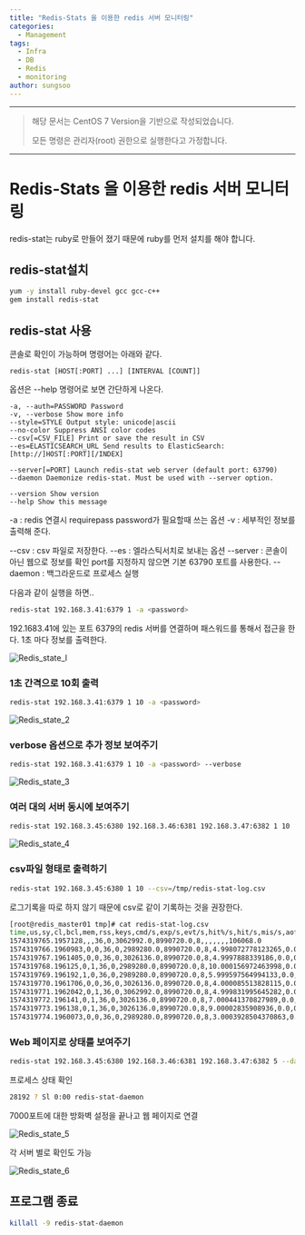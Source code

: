 ```yaml
---
title: "Redis-Stats 을 이용한 redis 서버 모니터링"
categories:
  - Management
tags:
  - Infra
  - DB
  - Redis 
  - monitoring
author: sungsoo
---
```


***

> 해당 문서는 CentOS 7 Version을 기반으로 작성되었습니다.
>
> 모든 명령은 관리자(root) 권한으로 실행한다고 가정합니다.

***

# Redis-Stats 을 이용한 redis 서버 모니터링

redis-stat는 ruby로 만들어 졌기 때문에 ruby를 먼저 설치를 해야 합니다.


## redis-stat설치
 
```bash
yum -y install ruby-devel gcc gcc-c++  
gem install redis-stat
```
  

## redis-stat 사용

  
콘솔로 확인이 가능하며 명령어는 아래와 같다.
```
redis-stat [HOST[:PORT] ...] [INTERVAL [COUNT]]
```
옵션은 --help 명령어로 보면 간단하게 나온다.
```
-a, --auth=PASSWORD Password  
-v, --verbose Show more info  
--style=STYLE Output style: unicode|ascii  
--no-color Suppress ANSI color codes  
--csv[=CSV_FILE] Print or save the result in CSV  
--es=ELASTICSEARCH_URL Send results to ElasticSearch: [http://]HOST[:PORT][/INDEX]  
  
--server[=PORT] Launch redis-stat web server (default port: 63790)  
--daemon Daemonize redis-stat. Must be used with --server option.  
  
--version Show version  
--help Show this message
```
-a : redis 연결시 requirepass password가 필요할때 쓰는 옵션
-v : 세부적인 정보를 출력해 준다.

--csv : csv 파일로 저장한다.
--es : 엘라스틱서치로 보내는 옵션
--server : 콘솔이 아닌 웹으로 정보를 확인 port를 지정하지 않으면 기본 63790 포트를 사용한다.
--daemon : 백그라운드로 프로세스 실행


다음과 같이 실행을 하면..
```bash
redis-stat 192.168.3.41:6379 1 -a <password>
```
  

192.1683.41에 있는 포트 6379의 redis 서버를 연결하며 패스워드를 통해서 접근을 한다. 1초 마다 정보를 출력한다.

  
![Redis_state_l](/images/2019-11-21-Redis_Stats/Inkedredis_stat1.jpg)

  

### 1초 간격으로 10회 출력

```bash
redis-stat 192.168.3.41:6379 1 10 -a <password>
 ```

![Redis_state_2](/images/2019-11-21-Redis_Stats/Inkedredis_stat2.jpg)

  
  

### verbose 옵션으로 추가 정보 보여주기

```bash
redis-stat 192.168.3.41:6379 1 10 -a <password> --verbose
```

![Redis_state_3](/images/2019-11-21-Redis_Stats/Inkedredis_stat3.jpg)

### 여러 대의 서버 동시에 보여주기
  
```bash
redis-stat 192.168.3.45:6380 192.168.3.46:6381 192.168.3.47:6382 1 10
```
  
![Redis_state_4](/images/2019-11-21-Redis_Stats/redis_stat4.png)  

### csv파일 형태로 출력하기

```bash
redis-stat 192.168.3.45:6380 1 10 --csv=/tmp/redis-stat-log.csv
```

로그기록을 따로 하지 않기 때문에 csv로 같이 기록하는 것을 권장한다.

```bash
[root@redis_master01 tmp]# cat redis-stat-log.csv  
time,us,sy,cl,bcl,mem,rss,keys,cmd/s,exp/s,evt/s,hit%/s,hit/s,mis/s,aofcs  
1574319765.1957128,,,36,0,3062992.0,8990720.0,8,,,,,,,106068.0  
1574319766.1960983,0,0,36,0,2989280.0,8990720.0,8,4.998072778123265,0.0,0.0,100.0,1.999229111249306,0.0,106068.0  
1574319767.1961405,0,0,36,0,3026136.0,8990720.0,8,4.9997888339186,0.0,0.0,100.0,1.9999155335674397,0.0,106068.0  
1574319768.196125,0,1,36,0,2989280.0,8990720.0,8,10.000156972463998,0.0,0.0,100.0,7.000109880724798,0.0,106068.0  
1574319769.196192,1,0,36,0,2989280.0,8990720.0,8,5.999597564994133,0.0,0.0,100.0,2.9997987824970664,0.0,106068.0  
1574319770.1961706,0,0,36,0,3026136.0,8990720.0,8,4.000085513828115,0.0,0.0,100.0,1.0000213784570287,0.0,106068.0  
1574319771.1962042,0,1,36,0,3062992.0,8990720.0,8,4.999831995645282,0.0,0.0,,0.0,0.0,106068.0  
1574319772.196141,0,1,36,0,3026136.0,8990720.0,8,7.000441370827989,0.0,0.0,100.0,1.000063052975427,0.0,106068.0  
1574319773.196138,0,1,36,0,3026136.0,8990720.0,8,9.00002835908936,0.0,0.0,100.0,6.000018906059573,0.0,106068.0  
1574319774.1960073,0,0,36,0,2989280.0,8990720.0,8,3.0003928504370863,0.0,0.0,,0.0,0.0,106068.0  
``` 

  
  
  

### Web 페이지로 상태를 보여주기

  
```bash
redis-stat 192.168.3.45:6380 192.168.3.46:6381 192.168.3.47:6382 5 --daemon --server=7000
```
  

프로세스 상태 확인
```bash
28192 ? Sl 0:00 redis-stat-daemon
```
  
  

7000포트에 대한 방화벽 설정을 끝나고 웹 페이지로 연결

![Redis_state_5](/images/2019-11-21-Redis_Stats/redis_stat5.png)


각 서버 별로 확인도 가능

![Redis_state_6](/images/2019-11-21-Redis_Stats/redis_stat6.png)


## 프로그램 종료
```bash
killall -9 redis-stat-daemon

